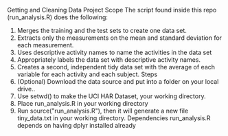 Getting and Cleaning Data
Project Scope
The script found inside this repo (run_analysis.R) does the following:
1.	Merges the training and the test sets to create one data set.
2.	Extracts only the measurements on the mean and standard deviation for each measurement.
3.	Uses descriptive activity names to name the activities in the data set
4.	Appropriately labels the data set with descriptive activity names.
5.	Creates a second, independent tidy data set with the average of each variable for each activity and each subject.
Steps
1.	(Optional) Download the data source and put into a folder on your local drive..
2.	Use setwd() to make the UCI HAR Dataset, your working directory.
3.	Place run_analysis.R in your working directory 
4.	Run source("run_analysis.R"), then it will generate a new file tiny_data.txt in your working directory.
Dependencies
run_analysis.R depends on having dplyr installed already
